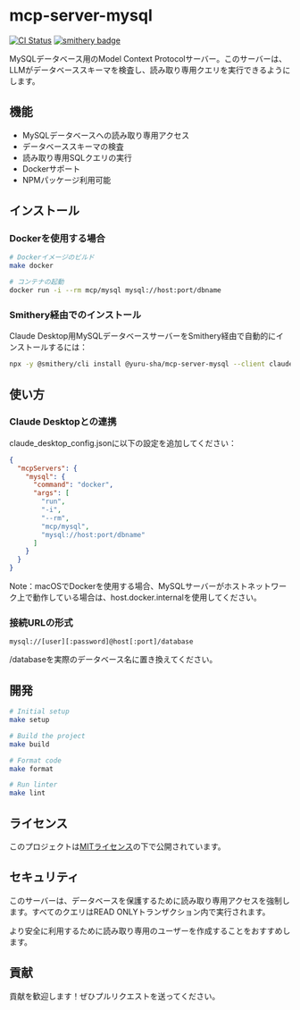 # mcp-server-mysql
[![CI Status](https://github.com/yuru-sha/mcp-server-mysql/actions/workflows/ci.yml/badge.svg)](https://github.com/yuru-sha/mcp-server-mysql/actions)
[![smithery badge](https://smithery.ai/badge/@yuru-sha/mcp-server-mysql)](https://smithery.ai/server/@yuru-sha/mcp-server-mysql)

MySQLデータベース用のModel Context Protocolサーバー。このサーバーは、LLMがデータベーススキーマを検査し、読み取り専用クエリを実行できるようにします。

## 機能

- MySQLデータベースへの読み取り専用アクセス
- データベーススキーマの検査
- 読み取り専用SQLクエリの実行
- Dockerサポート
- NPMパッケージ利用可能

## インストール

### Dockerを使用する場合

```bash
# Dockerイメージのビルド
make docker

# コンテナの起動
docker run -i --rm mcp/mysql mysql://host:port/dbname
```

### Smithery経由でのインストール

Claude Desktop用MySQLデータベースサーバーをSmithery経由で自動的にインストールするには：

```bash
npx -y @smithery/cli install @yuru-sha/mcp-server-mysql --client claude
```

## 使い方

### Claude Desktopとの連携

claude_desktop_config.jsonに以下の設定を追加してください：

```json
{
  "mcpServers": {
    "mysql": {
      "command": "docker",
      "args": [
        "run", 
        "-i", 
        "--rm", 
        "mcp/mysql", 
        "mysql://host:port/dbname"
      ]
    }
  }
}
```

Note：macOSでDockerを使用する場合、MySQLサーバーがホストネットワーク上で動作している場合は、host.docker.internalを使用してください。

### 接続URLの形式

```
mysql://[user][:password]@host[:port]/database
```

/databaseを実際のデータベース名に置き換えてください。

## 開発

```bash
# Initial setup
make setup

# Build the project
make build

# Format code
make format

# Run linter
make lint
```

## ライセンス

このプロジェクトは[MITライセンス](LICENSE)の下で公開されています。

## セキュリティ

このサーバーは、データベースを保護するために読み取り専用アクセスを強制します。すべてのクエリはREAD ONLYトランザクション内で実行されます。

より安全に利用するために読み取り専用のユーザーを作成することをおすすめします。

## 貢献

貢献を歓迎します！ぜひプルリクエストを送ってください。
